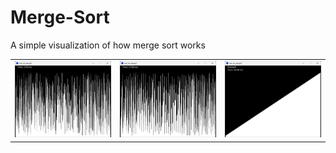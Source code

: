 # Merge-Sort
A simple visualization of how merge sort works
<p>
  <table>
    <tr>
      <td><img src="images/begin.png" width="300"></td>
      <td><img src="images/mid.png" width="300"></td>
      <td><img src="images/end.png" width="300"></td>
    </tr>
  </table>
</p>
